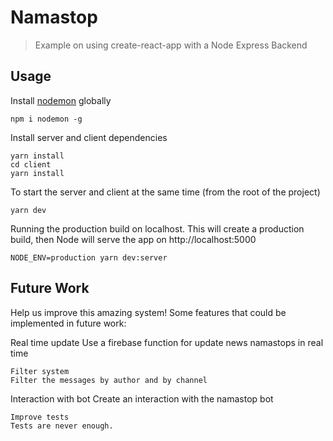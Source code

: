 # Namastop

> Example on using create-react-app with a Node Express Backend

## Usage

Install [nodemon](https://github.com/remy/nodemon) globally

```
npm i nodemon -g
```

Install server and client dependencies

```
yarn install
cd client
yarn install
```

To start the server and client at the same time (from the root of the project)

```
yarn dev
```

Running the production build on localhost. This will create a production build, then Node will serve the app on http://localhost:5000

```
NODE_ENV=production yarn dev:server
```

## Future Work

Help us improve this amazing system! Some features that could be implemented in future work:

Real time update
Use a firebase function for update news namastops in real time

```
Filter system
Filter the messages by author and by channel
```

Interaction with bot
Create an interaction with the namastop bot

```
Improve tests
Tests are never enough.
```
